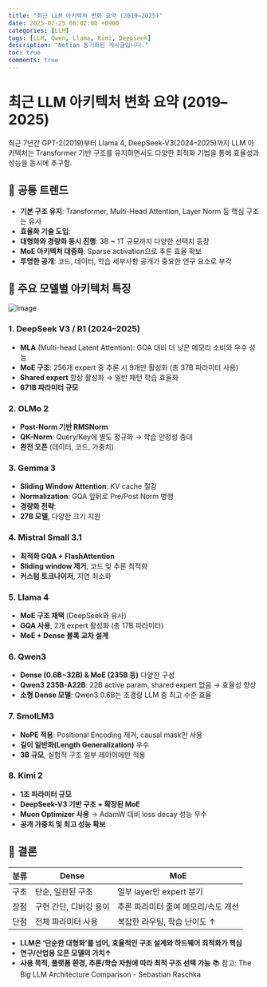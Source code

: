 ```yaml
---
title: "최근 LLM 아키텍처 변화 요약 (2019–2025)"
date: 2025-07-25 08:02:00 +0900
categories: [LLM]
tags: [LLM, Qwen, Llama, Kimi, Deepseek]
description: "Notion 동기화된 게시글입니다."
toc: true
comments: true
---
```


# 최근 LLM 아키텍처 변화 요약 (2019–2025)

최근 7년간 GPT-2(2019)부터 Llama 4, DeepSeek-V3(2024–2025)까지 LLM 아키텍처는 Transformer 기반 구조를 유지하면서도 다양한 최적화 기법을 통해 효율성과 성능을 동시에 추구함.

## 🔑 공통 트렌드

- **기본 구조 유지**: Transformer, Multi-Head Attention, Layer Norm 등 핵심 구조는 유사
- **효율화 기술 도입**:
- **대형화와 경량화 동시 진행**: 3B ~ 1T 규모까지 다양한 선택지 등장
- **MoE 아키텍처 대중화**: Sparse activation으로 추론 효율 확보
- **투명한 공개**: 코드, 데이터, 학습 세부사항 공개가 중요한 연구 요소로 부각
## 📌 주요 모델별 아키텍처 특징

![Image](https://prod-files-secure.s3.us-west-2.amazonaws.com/e6db513d-ec54-40ff-aa74-2487b0bcfe15/ac24fdd3-febf-45c7-8e99-afb6446591d8/image.png?X-Amz-Algorithm=AWS4-HMAC-SHA256&X-Amz-Content-Sha256=UNSIGNED-PAYLOAD&X-Amz-Credential=ASIAZI2LB466UEUP2CEC%2F20250726%2Fus-west-2%2Fs3%2Faws4_request&X-Amz-Date=20250726T230823Z&X-Amz-Expires=3600&X-Amz-Security-Token=IQoJb3JpZ2luX2VjED0aCXVzLXdlc3QtMiJGMEQCIAMlpqXvPaBGitE9YNXkeAABveY%2FBDTQFWOF756FmAYoAiAR5eVReA4qrxbeDWzy6Vk6XWodWAGyrECpfO4%2FY0a2FCr%2FAwhmEAAaDDYzNzQyMzE4MzgwNSIMo1ma23IJP4EIKWs1KtwDyMlu0l8cMNVdtOwVtrp81wzqakP3W%2BvpwsIfGEg1EwBK8V2TH7yge4BYiJOk935tv6yyRV3NF%2B1h6vEI0M58Z0ze4bulBiYhyRikq1HdCDZ0p%2Bwi46L7AuDngHBjpUAmAw2Vp0McIRY7Bqnz4MQog7NuV3EVdBsTEhHWwelK8LYUadVnwE8YUE6qXO0XhtrMIHixUjUbhTdU4JzXDtnbtDM4tfezcd7dsrOPPJWUtnHOOUrW7y6PqXm5JbQakkT%2Fuvr%2F87GjZuNljz9K59yHrmokC4H%2BMP85DfdrpaAcRB3bTdpSrDN%2FMMpFMxeJJJ%2BSW%2FHFQvJMtyt85Yqg%2BUsaYyn40nmkMLPJ%2BAGt6L0%2FBfzjZ2ox0gkHahvdIWNXNv7qn63gkxDaai6VhYB1tYK5A1zegzdnSmUUjbHrf8TjinK4XpnPfGabx9DTNkLlKPKf7H1aMiG4%2FmURPooYRbqZuc2aiRM1603CZlHAoraYOjZrQYzsll%2FbR1JaEcZLV6XR%2BMSocwD2ftC1BzfmH6mBNRB7IKRjEABfzOxN1xumaVup1AVh4K5OMW1TjzDqmQsHj3EnpaTp6BF6jPSOj%2BC2chqtS066FY9qbsttQ7HYalOkUmmIH%2BmIlcUdwyMw2%2F%2BUxAY6pgF7BzDJXejzTHsDUa9A54zjR3o7CE4ZaJ58b9KSm55a7gJ1MaEpr06oz41eRoSeykvMsRkzFhDVoatnFEdfUEtcGGeU3isfd0QBAe06nhKnxizTT%2Bl7KuLkzTw95ptre9hrcb32GGxVGP8vFNFUTUubxkOLYVZsglZJRBRi4YRQgKKNvRXEmaLaTaa90NasLAEFiDtQrTdNEsd%2FMw%2Bg9ne3tovH%2BH77&X-Amz-Signature=64815677d5cbe717576a32c949aa2bdf92da1cab082fef649c05c6c130f38750&X-Amz-SignedHeaders=host&x-amz-checksum-mode=ENABLED&x-id=GetObject)

### 1. DeepSeek V3 / R1 (2024–2025)

- **MLA** (Multi-head Latent Attention): GQA 대비 더 낮은 메모리 소비와 우수 성능
- **MoE 구조**: 256개 expert 중 추론 시 9개만 활성화 (총 37B 파라미터 사용)
- **Shared expert** 항상 활성화 → 일반 패턴 학습 효율화
- **671B 파라미터 규모**
### 2. OLMo 2

- **Post-Norm 기반 RMSNorm**
- **QK-Norm**: Query/Key에 별도 정규화 → 학습 안정성 증대
- **완전 오픈** (데이터, 코드, 가중치)
### 3. Gemma 3

- **Sliding Window Attention**: KV cache 절감
- **Normalization**: GQA 앞뒤로 Pre/Post Norm 병행
- **경량화 전략**:
- **27B 모델**, 다양한 크기 지원
### 4. Mistral Small 3.1

- **최적화 GQA + FlashAttention**
- **Sliding window 제거**, 코드 및 추론 최적화
- **커스텀 토크나이저**, 지연 최소화
### 5. Llama 4

- **MoE 구조 채택** (DeepSeek와 유사)
- **GQA 사용**, 2개 expert 활성화 (총 17B 파라미터)
- **MoE + Dense 블록 교차 설계**
### 6. Qwen3

- **Dense (0.6B~32B) & MoE (235B 등)** 다양한 구성
- **Qwen3 235B-A22B**: 22B active param, shared expert 없음 → 효율성 향상
- **소형 Dense 모델**: Qwen3 0.6B는 초경량 LLM 중 최고 수준 효율
### 7. SmolLM3

- **NoPE 적용**: Positional Encoding 제거, causal mask만 사용
- **길이 일반화(Length Generalization)** 우수
- **3B 규모**, 실험적 구조 일부 레이어에만 적용
### 8. Kimi 2

- **1조 파라미터 규모**
- **DeepSeek-V3 기반 구조 + 확장된 MoE**
- **Muon Optimizer 사용** → AdamW 대비 loss decay 성능 우수
- **공개 가중치 및 최고 성능 확보**
## 🧩 결론

| 분류 | Dense | MoE |
| --- | --- | --- |
| 구조 | 단순, 일관된 구조 | 일부 layer만 expert 분기 |
| 장점 | 구현 간단, 디버깅 용이 | 추론 파라미터 줄여 메모리/속도 개선 |
| 단점 | 전체 파라미터 사용 | 복잡한 라우팅, 학습 난이도 ↑ |

- **LLM은 ‘단순한 대형화’를 넘어, 효율적인 구조 설계와 하드웨어 최적화가 핵심**
- **연구/산업용 오픈 모델의 가치↑**
- **사용 목적, 플랫폼 환경, 추론/학습 자원에 따라 최적 구조 선택 가능**
📚 참고: The Big LLM Architecture Comparison - Sebastian Raschka


